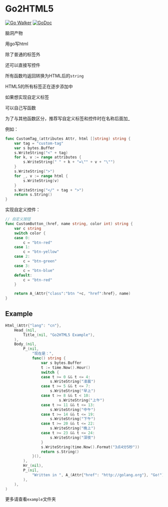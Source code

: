 Go2HTML5
========

[![Go Walker](https://img.shields.io/badge/Go%20Walker-API%20Documentation-green.svg?style=flat)](https://gowalker.org/github.com/Bluek404/go2html5)
[![GoDoc](https://img.shields.io/badge/GoDoc-API%20Documentation-blue.svg?style=flat)](http://godoc.org/github.com/Bluek404/go2html5)

脑洞产物

用go写html

除了普通的标签外

还可以直接写控件

所有函数均返回转换为HTML后的`string`

HTML5的所有标签正在逐步添加中

如果想实现自定义标签

可以自己写函数

为了与其他函数区分，推荐写自定义标签和控件时在名称后面加_

例如：

```go
func CustomTag_(attributes Attr, html []string) string {
    var tag = "custom-tag"
	var s bytes.Buffer
	s.WriteString("<" + tag)
	for k, v := range attributes {
		s.WriteString(" " + k + "=\"" + v + "\"")
	}
	s.WriteString(">")
	for _, v := range html {
		s.WriteString(v)
	}
	s.WriteString("</" + tag + ">")
	return s.String()
}
```

实现自定义控件：

```go
// 自定义按钮
func CustomButton_(href, name string, color int) string {
	var c string
	switch color {
	case 0:
        c = "btn-red"
	case 1:
        c = "btn-yellow"
	case 2:
        c = "btn-green"
	case 3:
        c = "btn-blue"
    default:
        c = "btn-red"
	}

	return A_(Attr{"class":"btn "+c, "href":href}, name)
}
```

Example
-------

```go
Html_(Attr{"lang": "cn"},
	Head_(nil,
		Title_(nil, "Go2HTML5 Example"),
	),
	Body_(nil,
		P_(nil,
			"现在是：",
			func() string {
				var s bytes.Buffer
				t := time.Now().Hour()
				switch {
				case t >= 0 && t <= 4:
					s.WriteString("凌晨")
				case t >= 5 && t <= 7:
					s.WriteString("早上")
				case t >= 8 && t < 10:
						s.WriteString("上午")
				case t >= 11 && t <= 13:
					s.WriteString("中午")
				case t >= 14 && t <= 19:
					s.WriteString("下午")
				case t >= 20 && t <= 22:
					s.WriteString("晚上")
				case t >= 23 && t <= 24:
					s.WriteString("深夜")
				}
				s.WriteString(time.Now().Format("3点4分5秒"))
				return s.String()
			}(),
		),
		Hr_(nil),
		P_(nil,
			"Written in ", A_(Attr{"href": "http://golang.org"}, "Go!"),
		),
	),
)
```

更多请查看`example`文件夹

